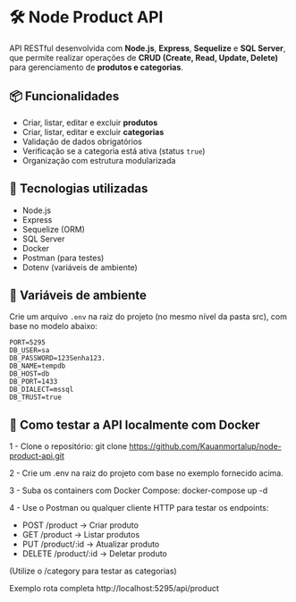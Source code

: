 # 🛠️ Node Product API

API RESTful desenvolvida com **Node.js**, **Express**, **Sequelize** e **SQL Server**, que permite realizar operações de **CRUD (Create, Read, Update, Delete)** para gerenciamento de **produtos e categorias**.

## 📦 Funcionalidades

- Criar, listar, editar e excluir **produtos**
- Criar, listar, editar e excluir **categorias**
- Validação de dados obrigatórios
- Verificação se a categoria está ativa (status `true`)
- Organização com estrutura modularizada

## 🚀 Tecnologias utilizadas

- Node.js
- Express
- Sequelize (ORM)
- SQL Server
- Docker
- Postman (para testes)
- Dotenv (variáveis de ambiente)

## 🔐 Variáveis de ambiente

Crie um arquivo `.env` na raiz do projeto (no mesmo nível da pasta src), com base no modelo abaixo:

```env
PORT=5295
DB_USER=sa
DB_PASSWORD=123Senha123.
DB_NAME=tempdb
DB_HOST=db
DB_PORT=1433
DB_DIALECT=mssql
DB_TRUST=true
```

## 🧪 Como testar a API localmente com Docker

1 - Clone o repositório:
git clone https://github.com/Kauanmortalup/node-product-api.git

2 - Crie um .env na raiz do projeto com base no exemplo fornecido acima.

3 - Suba os containers com Docker Compose:
docker-compose up -d

4 - Use o Postman ou qualquer cliente HTTP para testar os endpoints:

- POST /product → Criar produto
- GET /product → Listar produtos
- PUT /product/:id → Atualizar produto
- DELETE /product/:id → Deletar produto

(Utilize o /category para testar as categorias)

Exemplo rota completa http://localhost:5295/api/product

